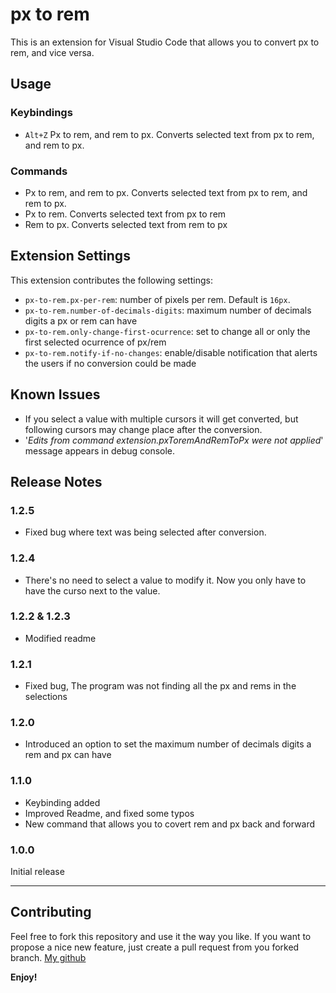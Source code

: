 # px to rem

This is an extension for Visual Studio Code that allows you to convert px to rem, and vice versa.

## Usage

### Keybindings
* `Alt+Z` Px to rem, and rem to px. Converts selected text from px to rem, and rem to px.

### Commands
* Px to rem, and rem to px. Converts selected text from px to rem, and rem to px.
* Px to rem. Converts selected text from px to rem
* Rem to px. Converts selected text from rem to px

## Extension Settings

This extension contributes the following settings:

* `px-to-rem.px-per-rem`: number of pixels per rem. Default is `16px`.
* `px-to-rem.number-of-decimals-digits`: maximum number of decimals digits a px or rem can have
* `px-to-rem.only-change-first-ocurrence`: set to change all or only the first selected ocurrence of px/rem
* `px-to-rem.notify-if-no-changes`: enable/disable notification that alerts the users if no conversion could be made

## Known Issues

* If you select a value with multiple cursors it will get converted, but following cursors may change place after the conversion.
* '_Edits from command extension.pxToremAndRemToPx were not applied_' message appears in debug console.

## Release Notes

### 1.2.5
* Fixed bug where text was being selected after conversion.

### 1.2.4
* There's no need to select a value to modify it. Now you only have to have the curso next to the value.

### 1.2.2 & 1.2.3
* Modified readme

### 1.2.1
* Fixed bug, The program was not finding all the px and rems in the selections

### 1.2.0
* Introduced an option to set the maximum number of decimals digits a rem and px can have

### 1.1.0
* Keybinding added
* Improved Readme, and fixed some typos
* New command that allows you to covert rem and px back and forward

### 1.0.0
Initial release

-----------------------------------------------------------------------------------------------------------
## Contributing

Feel free to fork this repository and use it the way you like. If you want to propose a nice new feature, just create a pull request from you forked branch.
[My github](https://github.com/sainoba/vscode-px-to-rem)

**Enjoy!**  